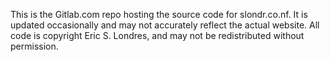 This is the Gitlab.com repo hosting the source code for slondr.co.nf.
It is updated occasionally and may not accurately reflect the actual website.
All code is copyright Eric S. Londres, and may not be redistributed without permission.